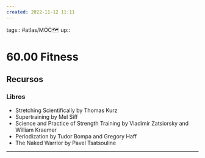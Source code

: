 ```yaml
---
created: 2022-11-12 11:11
---
```

tags:: #atlas/MOC🗺 
up::
# 60.00 Fitness
## Recursos
### Libros
- Stretching Scientifically by Thomas Kurz
- Supertraining by Mel Siff
- Science and Practice of Strength Training by Vladimir Zatsiorsky and William Kraemer
- Periodization by Tudor Bompa and Gregory Haff
- The Naked Warrior by Pavel Tsatsouline
___
